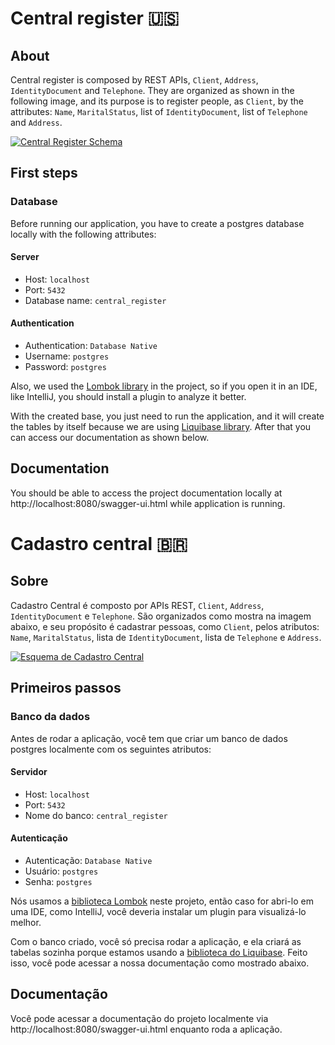 # Central register 🇺🇸

## About
Central register is composed by REST APIs, `Client`, `Address`, `IdentityDocument` and `Telephone`. They are organized as shown in the following image, and its purpose is to register people, as `Client`, by the attributes: `Name`, `MaritalStatus`, list of `IdentityDocument`, list of `Telephone` and `Address`.

[![Central Register Schema](https://i.postimg.cc/tThGsKDR/central-register-schema.png)](https://postimg.cc/625mS1DF)
## First steps
### Database
Before running our application, you have to create a postgres database locally with the following attributes:
#### Server
* Host: `localhost`
* Port: `5432`
* Database name: `central_register`
#### Authentication
* Authentication: `Database Native`
* Username: `postgres`
* Password: `postgres`

Also, we used the [Lombok library](https://projectlombok.org/) in the project, so if you open it in an IDE, like IntelliJ, you should install a plugin to analyze it better.

With the created base, you just need to run the application, and it will create the tables by itself because we are using [Liquibase library](https://www.liquibase.org/). After that you can access our documentation as shown below.  

## Documentation
You should be able to access the project documentation locally at http://localhost:8080/swagger-ui.html while application is running.


# Cadastro central 🇧🇷
## Sobre
Cadastro Central é composto por APIs REST, `Client`, `Address`, `IdentityDocument` e `Telephone`. São organizados como mostra na imagem abaixo, e seu propósito é cadastrar pessoas, como `Client`, pelos atributos: `Name`, `MaritalStatus`, lista de `IdentityDocument`, lista de `Telephone` e `Address`.

[![Esquema de Cadastro Central](https://i.postimg.cc/tThGsKDR/central-register-schema.png)](https://postimg.cc/625mS1DF)
## Primeiros passos
### Banco da dados
Antes de rodar a aplicação, você tem que criar um banco de dados postgres localmente com os seguintes atributos:
#### Servidor
* Host: `localhost`
* Port: `5432`
* Nome do banco: `central_register`
#### Autenticação
* Autenticação: `Database Native`
* Usuário: `postgres`
* Senha: `postgres`

Nós usamos a [biblioteca Lombok](https://projectlombok.org/) neste projeto, então caso for abri-lo em uma IDE, como IntelliJ, você deveria instalar um plugin para visualizá-lo melhor.

Com o banco criado, você só precisa rodar a aplicação, e ela criará as tabelas sozinha porque estamos usando a [biblioteca do Liquibase](https://www.liquibase.org/). Feito isso, você pode acessar a nossa documentação como mostrado abaixo.  

## Documentação
Você pode acessar a documentação do projeto localmente via http://localhost:8080/swagger-ui.html enquanto roda a aplicação.



